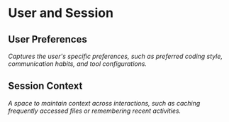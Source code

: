 # User and Session

## User Preferences

*Captures the user's specific preferences, such as preferred coding style, communication habits, and tool configurations.*

## Session Context

*A space to maintain context across interactions, such as caching frequently accessed files or remembering recent activities.*
